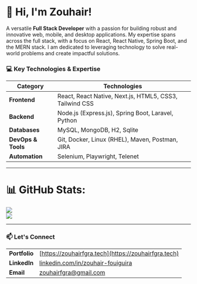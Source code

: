 # 👋 Hi, I'm Zouhair!

A versatile **Full Stack Developer** with a passion for building robust and innovative web, mobile, and desktop applications. My expertise spans across the full stack, with a focus on React, React Native, Spring Boot, and the MERN stack. I am dedicated to leveraging technology to solve real-world problems and create impactful solutions.


### 💻 Key Technologies & Expertise

| Category        | Technologies                                                                          |
|-----------------|---------------------------------------------------------------------------------------|
| **Frontend** | React, React Native, Next.js, HTML5, CSS3, Tailwind CSS                               |
| **Backend** | Node.js (Express.js), Spring Boot, Laravel, Python                                    |
| **Databases** | MySQL, MongoDB, H2, Sqlite                                                                    |
| **DevOps & Tools** | Git, Docker, Linux (RHEL), Maven, Postman, JIRA                                     |
| **Automation** | Selenium, Playwright, Telenet                                                         |

---
# 📊 GitHub Stats:
![](https://github-readme-stats.vercel.app/api?username=zouhairfgra&theme=react&hide_border=false&include_all_commits=false&count_private=true)<br/>
![](https://github-readme-streak-stats.herokuapp.com/?user=zouhairfgra&theme=react&hide_border=false)<br/>

---

### 📫 Let's Connect

|                                  |                                                                                                   |
|----------------------------------|---------------------------------------------------------------------------------------------------|
| **Portfolio** | [https://zouhairfgra.tech](https://zouhairfgra.tech)                                              |
| **LinkedIn** | [linkedin.com/in/zouhair-fouiguira](https://www.linkedin.com/in/zouhair-fouiguira/)               |
| **Email** | [zouhairfgra@gmail.com](mailto:zouhairfgra@gmail.com)                                             |


